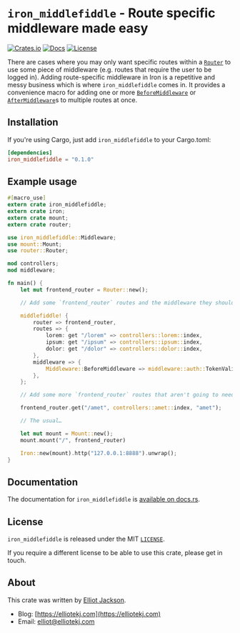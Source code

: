 # `iron_middlefiddle` - Route specific middleware made easy

[![Crates.io](https://meritbadge.herokuapp.com/iron_middlefiddle)](https://crates.io/crates/iron_middlefiddle)
[![Docs](https://docs.rs/iron_middlefiddle/badge.svg)](https://docs.rs/iron_middlefiddle)
[![License](https://img.shields.io/badge/license-MIT-blue.svg)](https://github.com/elliotekj/iron-middlefiddle/blob/master/LICENSE)

There are cases where you may only want specific routes within
a [`Router`](https://docs.rs/router/0.5.1/router/struct.Router.html) to use some
piece of middleware (e.g. routes that require the user to be logged in). Adding
route-specific middleware in Iron is a repetitive and messy business which is
where `iron_middlefiddle` comes in. It provides a convenience macro for adding
one or more
[`BeforeMiddleware`](https://docs.rs/iron/0.5.1/iron/middleware/trait.BeforeMiddleware.html)
or
[`AfterMiddleware`](https://docs.rs/iron/0.5.1/iron/middleware/trait.AfterMiddleware.html)s
to multiple routes at once.

## Installation

If you're using Cargo, just add `iron_middlefiddle` to your Cargo.toml:

```toml
[dependencies]
iron_middlefiddle = "0.1.0"
```

## Example usage

```rust
#[macro_use]
extern crate iron_middlefiddle;
extern crate iron;
extern crate mount;
extern crate router;

use iron_middlefiddle::Middleware;
use mount::Mount;
use router::Router;

mod controllers;
mod middleware;

fn main() {
    let mut frontend_router = Router::new();

    // Add some `frontend_router` routes and the middleware they should use:

    middlefiddle! {
        router => frontend_router,
        routes => {
            lorem: get "/lorem" => controllers::lorem::index,
            ipsum: get "/ipsum" => controllers::ipsum::index,
            dolor: get "/dolor" => controllers::dolor::index,
        },
        middleware => {
            Middleware::BeforeMiddleware => middleware::auth::TokenValidity,
        },
    };

    // Add some more `frontend_router` routes that aren't going to need the middleware:

    frontend_router.get("/amet", controllers::amet::index, "amet");

    // The usual…

    let mut mount = Mount::new();
    mount.mount("/", frontend_router)

    Iron::new(mount).http("127.0.0.1:8888").unwrap();
}
```

## Documentation

The documentation for `iron_middlefiddle` is [available on
docs.rs](https://docs.rs/iron_middlefiddle).

## License

`iron_middlefiddle` is released under the MIT
[`LICENSE`](https://github.com/elliotekj/iron-middlefiddle/blob/master/LICENSE).

If you require a different license to be able to use this crate, please get in
touch.

## About

This crate was written by [Elliot Jackson](https://elliotekj.com).

- Blog: [https://elliotekj.com](https://elliotekj.com)
- Email: elliot@elliotekj.com
